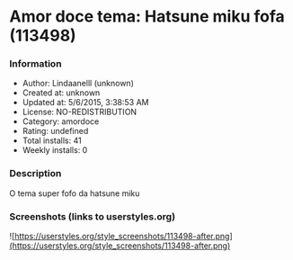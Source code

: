 # Amor doce tema: Hatsune miku fofa (113498)

### Information
- Author: Lindaanelll (unknown)
- Created at: unknown
- Updated at: 5/6/2015, 3:38:53 AM
- License: NO-REDISTRIBUTION
- Category: amordoce
- Rating: undefined
- Total installs: 41
- Weekly installs: 0


### Description
O tema super fofo da hatsune miku


### Screenshots (links to userstyles.org)
![https://userstyles.org/style_screenshots/113498-after.png](https://userstyles.org/style_screenshots/113498-after.png)


